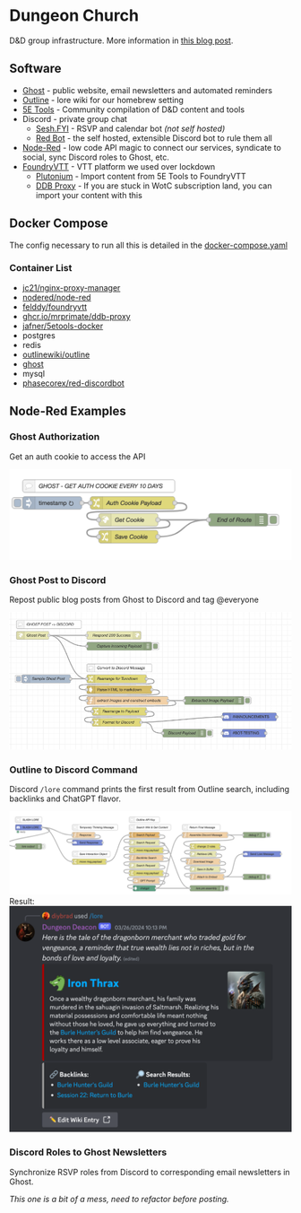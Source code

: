 # Dungeon Church
D&D group infrastructure. More information in [this blog post](https://www.dungeon.church/dungeon-church-software-stack).

## Software
- [Ghost](https://ghost.org/) - public website, email newsletters and automated reminders
- [Outline](https://www.getoutline.com/) - lore wiki for our homebrew setting
- [5E Tools](https://github.com/Jafner/5etools-docker) - Community compilation of D&D content and tools
- Discord - private group chat
    - [Sesh.FYI](https://sesh.fyi/) - RSVP and calendar bot *(not self hosted)*
    - [Red Bot](https://github.com/Cog-Creators/Red-DiscordBot) - the self hosted, extensible Discord bot to rule them all
- [Node-Red](https://nodered.org/) - low code API magic to connect our services, syndicate to social, sync Discord roles to Ghost, etc.
- [FoundryVTT](https://foundryvtt.com/) - VTT platform we used over lockdown
    - [Plutonium](https://5e.tools/plutonium.html) - Import content from 5E Tools to FoundryVTT
    - [DDB Proxy](https://github.com/MrPrimate/ddb-proxy) - If you are stuck in WotC subscription land, you can import your content with this

## Docker Compose
The config necessary to run all this is detailed in the <a href=/docker-compose.yaml>docker-compose.yaml</a>
### Container List
- [jc21/nginx-proxy-manager](https://github.com/NginxProxyManager/nginx-proxy-manager)
- [nodered/node-red](https://nodered.org/docs/getting-started/docker)
- [felddy/foundryvtt](https://github.com/felddy/foundryvtt-docker)
- [ghcr.io/mrprimate/ddb-proxy](https://github.com/MrPrimate/ddb-proxy)
- [jafner/5etools-docker](https://github.com/Jafner/5etools-docker)
- postgres
- redis
- [outlinewiki/outline](https://github.com/outline/outline)
- [ghost](https://github.com/TryGhost/Ghost)
- mysql
- [phasecorex/red-discordbot](https://github.com/PhasecoreX/docker-red-discordbot)

## Node-Red Examples

### Ghost Authorization
Get an auth cookie to access the API

<img src=/node-red-examples/ghost-auth-cookie.png>

### Ghost Post to Discord
Repost public blog posts from Ghost to Discord and tag @everyone

<img src=/node-red-examples/ghost-to-discord.png>

### Outline to Discord Command
Discord ```/lore``` command prints the first result from Outline search, including backlinks and ChatGPT flavor.

<img src=/node-red-examples/discord-slash-lore.png>
Result:
<img src=/node-red-examples/discord-slash-lore-output.png>

### Discord Roles to Ghost Newsletters
Synchronize RSVP roles from Discord to corresponding email newsletters in Ghost.

*This one is a bit of a mess, need to refactor before posting.*

